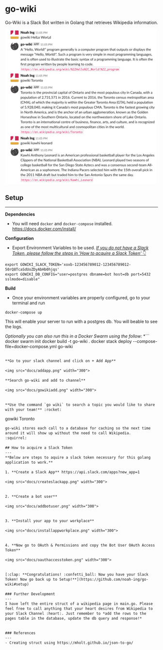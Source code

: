 # go-wiki
Go-Wiki is a Slack Bot written in Golang that retrieves Wikipedia information.

<img src="docs/helloworld.png" width="500">

## Setup
---

**Dependencies**

- You will need `docker` and `docker-compose` installed. 
https://docs.docker.com/install/

**Configuration**

- Export Environment Variables to be used.
[*If you do not have a Slack Token, please follow the steps in 'How to acquire a Slack Token'* :point_down:](https://github.com/noah-ing/go-wiki#how-to-acquire-a-slack-token)
```
export GOWIKI_SLACK_TOKEN='xoxb-123456789012-123456789012-50rQ8TcaSdUoZDyAbHb0hjqs'
export GOWIKI_DB_CONFIG="user=postgres dbname=bot host=db port=5432 sslmode=disable"
```

**Build**
- Once your environment variables are properly configured, go to your terminal and run
```
docker-compose up
```
This will enable your server to run with a postgres db. You will beable to see the logs.

*Optionally you can also run this in a Docker Swarm using the follow:*
*```
docker swarm init
docker build -t go-wiki .
docker stack deploy --compose-file=docker-compose.yml go-wiki
```

**Go to your slack channel and click on + Add App**

<img src="docs/addapp.png" width="300">

**Search go-wiki and add to channel**

<img src="docs/gowikiadd.png" width="300">


**Use the command `go wiki` to search a topic you would like to share with your team!** :rocket: 
```
gowiki Toronto
```
go-wiki stores each call to a database for caching so the next time around it will show up without the need to call Wikipedia.
:squirrel:	

## How to acquire a Slack Token
---
**Below are steps to aquire a slack token necessary for this golang application to work.**

1. **Create a Slack App** https://api.slack.com/apps?new_app=1

<img src="docs/createslackapp.png" width="300">


2. **Create a bot user**

<img src="docs/addbotuser.png" width="300">


3. **Install your app to your workplace**

<img src="docs/installappworkplace.png" width="300">


4. **Now go to OAuth & Permissions and copy the Bot User OAuth Access Token**

<img src="docs/oauthaccesstoken.png" width="300">


[:clap: **Congratulations! :confetti_ball: Now you have your Slack Token! Now go back up to Setup!**](https://github.com/noah-ing/go-wiki#setup)

### Further Development
---
I have left the entire struct of a wikipedia page in main.go. Please feel free to call anything that your heart desires from Wikipedia to your Slack Channel :heart:. Just remember to *add the rows to the pages table in the database, update the db query and response!*


### References
---
- Creating struct using https://mholt.github.io/json-to-go/
